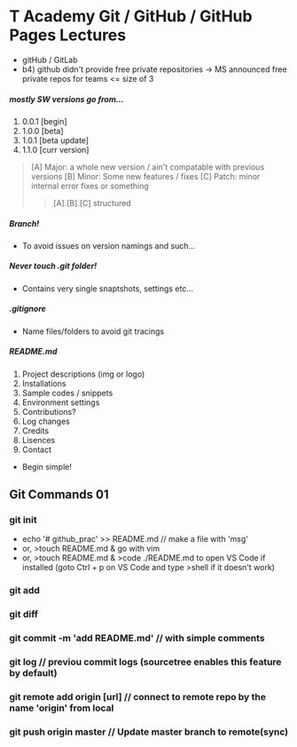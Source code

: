 T Academy Git / GitHub / GitHub Pages Lectures
====================================================
- gitHub / GitLab
- b4) github didn't provide free private repositories -> MS announced free private repos for teams <= size of 3
##### mostly SW versions go from...
1. 0.0.1 [begin]
2. 1.0.0 [beta]
3. 1.0.1 [beta update]
4. 1.1.0 [curr version]
> [A] Major: a whole new version / ain't compatable with previous versions
> [B] Minor: Some new features / fixes
> [C] Patch: minor internal error fixes or something
>> [A].[B].[C] structured

##### Branch!
- To avoid issues on version namings and such...

##### Never touch .git folder!
- Contains very single snaptshots, settings etc...
##### .gitignore
- Name files/folders to avoid git tracings
##### README.md
1. Project descriptions (img or logo)
2. Installations
3. Sample codes / snippets
4. Environment settings
5. Contributions?
6. Log changes
7. Credits
8. Lisences
9. Contact
* Begin simple!

Git Commands 01
-----------------
### git init
- echo '# github_prac' >> README.md   // make a file with 'msg'
- or, >touch README.md & go with vim
- or, >touch README.md & >code ./README.md to open VS Code if installed (goto Ctrl + p on VS Code and type >shell if it doesn't work)
### git add
### git diff
### git commit -m 'add README.md' // with simple comments
### git log                       // previou commit logs (sourcetree enables this feature by default)
### git remote add origin [url]   // connect to remote repo by the name 'origin' from local
### git push origin master        // Update master branch to remote(sync)
